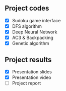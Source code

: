 ## Project codes
- [x] Sudoku game interface
- [x] DFS algorithm
- [x] Deep Neural Network
- [x] AC3 & Backpacking
- [x] Genetic algorithm

## Project results
- [x] Presentation slides
- [x] Presentation video
- [ ] Project report
